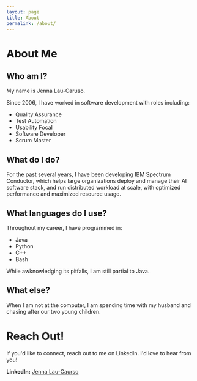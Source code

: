 ```yaml
---
layout: page
title: About
permalink: /about/
---
```


# About Me

## Who am I?

My name is Jenna Lau-Caruso. 

Since 2006, I have worked in software development with roles including:

- Quality Assurance
- Test Automation
- Usability Focal
- Software Developer
- Scrum Master

## What do I do?

For the past several years, I have been developing IBM Spectrum Conductor, which helps large organizations deploy and manage
their AI software stack, and run distributed workload at scale, with optimized performance and maximized resource usage.

## What languages do I use?

Throughout my career, I have programmed in:

- Java
- Python
- C++
- Bash

While awknowledging its pitfalls, I am still partial to Java.

## What else?

When I am not at the computer, I am spending time with my husband and chasing after our two young children.

# Reach Out!

If you'd like to connect, reach out to me on LinkedIn. I'd love to hear from you!

**LinkedIn:** [Jenna Lau-Caurso](www.linkedin.com/in/jenna-lau-caruso)